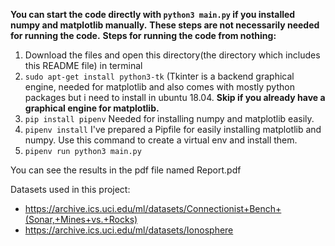 **You can start the code directly with `python3 main.py` if you installed numpy and matplotlib manually.**
**These steps are not necessarily needed for running the code.**
**Steps for running the code from nothing:**
1. Download the files and open this directory(the directory which includes this README file) in terminal
2. `sudo apt-get install python3-tk`   (Tkinter is a backend graphical engine, needed for matplotlib and also comes with mostly python packages but i need to install in ubuntu 18.04. **Skip if you already have a graphical engine for matplotlib.**
3. `pip install pipenv` Needed for installing numpy and matplotlib easily. 
4. `pipenv install` I've prepared a Pipfile for easily installing matplotlib and numpy. Use this command to create a virtual env and install them.
5. `pipenv run python3 main.py`

You can see the results in the pdf file named Report.pdf

Datasets used in this project:
* https://archive.ics.uci.edu/ml/datasets/Connectionist+Bench+(Sonar,+Mines+vs.+Rocks)
* https://archive.ics.uci.edu/ml/datasets/Ionosphere

